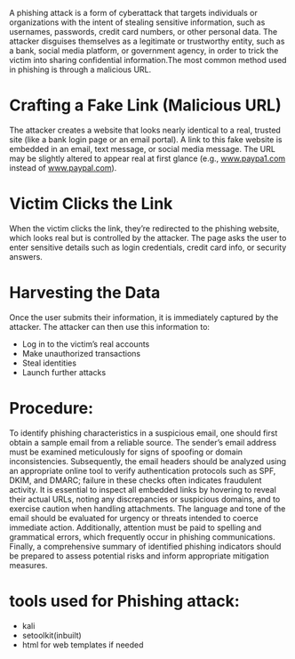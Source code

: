 A phishing attack is a form of cyberattack that targets individuals or organizations with the intent of stealing sensitive information, such as usernames, passwords, credit card numbers, or other personal data. The attacker disguises themselves as a legitimate or trustworthy entity, such as a bank, social media platform, or government agency, in order to trick the victim into sharing confidential information.The most common method used in phishing is through a malicious URL. 

# Crafting a Fake Link (Malicious URL)
The attacker creates a website that looks nearly identical to a real, trusted site (like a bank login page or an email portal). A link to this fake website is embedded in an email, text message, or social media message. The URL may be slightly altered to appear real at first glance (e.g., www.paypa1.com instead of www.paypal.com).


# Victim Clicks the Link
When the victim clicks the link, they’re redirected to the phishing website, which looks real but is controlled by the attacker. The page asks the user to enter sensitive details such as login credentials, credit card info, or security answers.


# Harvesting the Data
Once the user submits their information, it is immediately captured by the attacker. The attacker can then use this information to:
- Log in to the victim’s real accounts
- Make unauthorized transactions
- Steal identities
- Launch further attacks

# Procedure:
To identify phishing characteristics in a suspicious email, one should first obtain a sample email from a reliable source. The sender’s email address must be examined meticulously for signs of spoofing or domain inconsistencies. Subsequently, the email headers should be analyzed using an appropriate online tool to verify authentication protocols such as SPF, DKIM, and DMARC; failure in these checks often indicates fraudulent activity. It is essential to inspect all embedded links by hovering to reveal their actual URLs, noting any discrepancies or suspicious domains, and to exercise caution when handling attachments. The language and tone of the email should be evaluated for urgency or threats intended to coerce immediate action. Additionally, attention must be paid to spelling and grammatical errors, which frequently occur in phishing communications. Finally, a comprehensive summary of identified phishing indicators should be prepared to assess potential risks and inform appropriate mitigation measures.

# tools used for Phishing attack:
* kali
* setoolkit(inbuilt)
* html for web templates if needed






